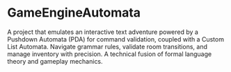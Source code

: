 # GameEngineAutomata
A project that emulates an interactive text adventure powered by a Pushdown Automata (PDA) for command validation, coupled with a Custom List Automata. Navigate grammar rules, validate room transitions, and manage inventory with precision. A technical fusion of formal language theory and gameplay mechanics.

